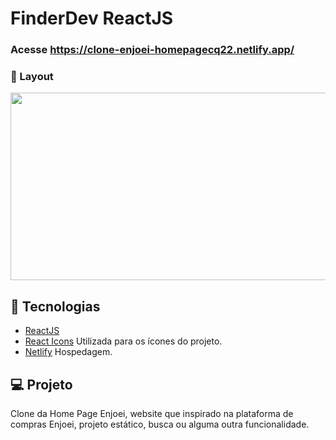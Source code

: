 # FinderDev ReactJS

### Acesse https://clone-enjoei-homepagecq22.netlify.app/


###  📱 Layout

<p align="center">
  <img width="600" height="300" src="src/assets/to_readme/clone-enjoei.gif">
</p>

## 🚀 Tecnologias

-  [ReactJS](https://pt-br.reactjs.org/)
-  [React Icons](https://react-icons.github.io/react-icons/) Utilizada para os ícones do projeto.
-  [Netlify](https://www.netlify.com/) Hospedagem.


## 💻 Projeto

Clone da Home Page Enjoei, website que inspirado na plataforma de compras Enjoei, projeto estático, busca ou alguma outra funcionalidade.
